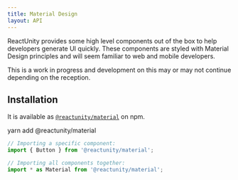 ```yaml
---
title: Material Design
layout: API
---
```


ReactUnity provides some high level components out of the box to help developers generate UI quickly.
These components are styled with Material Design principles and will seem familiar to web and mobile developers.

This is a work in progress and development on this may or may not continue depending on the reception.

## Installation

It is available as [`@reactunity/material`](https://www.npmjs.com/package/@reactunity/material) on npm.

<PackageImport>

<TerminalBlock>

yarn add @reactunity/material

</TerminalBlock>

```js
// Importing a specific component:
import { Button } from '@reactunity/material';

// Importing all components together:
import * as Material from '@reactunity/material';
```

</PackageImport>
